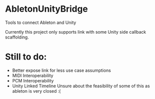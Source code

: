 # AbletonUnityBridge
Tools to connect Ableton and Unity

Currently this project only supports link with some Unity side callback scaffolding.

# Still to do:
- Better expose link for less use case assumptions
- MIDI Interoperability
- PCM Interoperability 
- Unity Linked Timeline
Unsure about the feasibility of some of this as ableton is very closed :(

